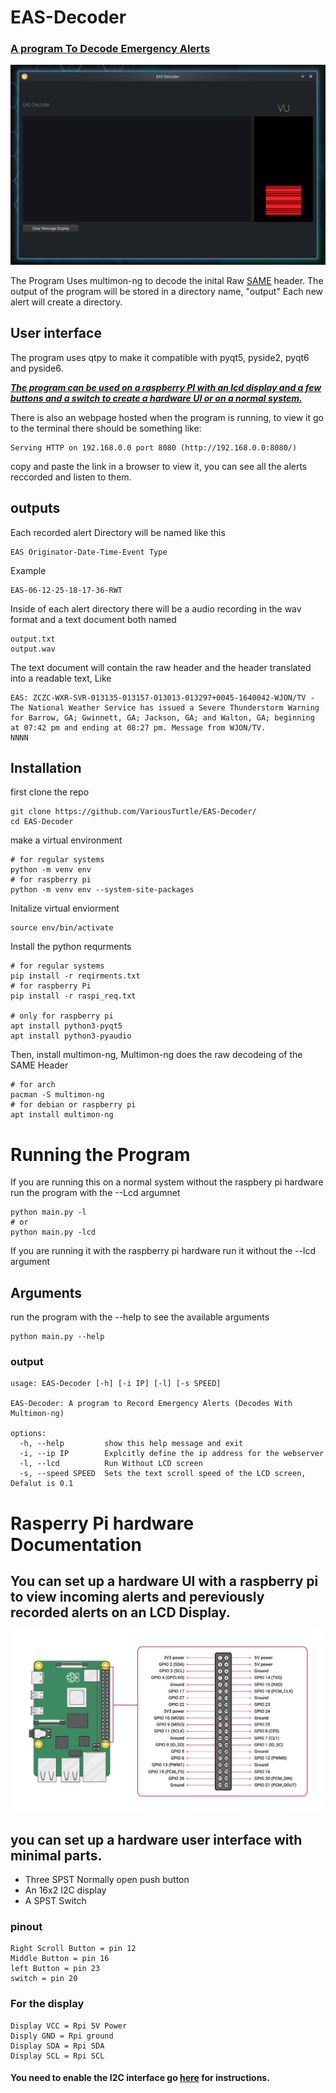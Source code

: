 # EAS-Decoder 
### [A program To Decode Emergency Alerts](https://en.wikipedia.org/wiki/Emergency_Alert_System)
![image](Screenshot.png)

The Program Uses multimon-ng to decode the inital Raw [SAME](https://en.wikipedia.org/wiki/Emergency_Alert_System#Technical_concept) header.
The output of the program will be stored in a directory name, "output"
Each new alert will create a directory.

## User interface
The program uses qtpy to make it compatible with pyqt5, pyside2, pyqt6 and pyside6.

***[The program can be used on a raspberry PI with an lcd display and a few buttons and a switch to create a hardware UI or on a normal system.](https://github.com/VariousTurtle/EAS-Decoder?tab=readme-ov-file#rasperry-pi-hardware-documentation)***

There is also an webpage hosted when the program is running, to view it go to the terminal there should be something like:

    Serving HTTP on 192.168.0.0 port 8080 (http://192.168.0.0:8080/)
copy and paste the link in a browser to view it, you can see all the alerts reccorded and listen to them.

## outputs
Each recorded alert Directory will be named like this

    EAS Originator-Date-Time-Event Type
Example

    EAS-06-12-25-18-17-36-RWT
Inside of each alert directory there will be a audio recording in the wav format and a text document both named

    output.txt
    output.wav
The text document will contain the raw header and the header translated into a readable text, Like

    EAS: ZCZC-WXR-SVR-013135-013157-013013-013297+0045-1640042-WJON/TV -
    The National Weather Service has issued a Severe Thunderstorm Warning for Barrow, GA; Gwinnett, GA; Jackson, GA; and Walton, GA; beginning at 07:42 pm and ending at 08:27 pm. Message from WJON/TV.
    NNNN

## Installation
first clone the repo

    git clone https://github.com/VariousTurtle/EAS-Decoder/
    cd EAS-Decoder

make a virtual environment

    # for regular systems
    python -m venv env
    # for raspberry pi
    python -m venv env --system-site-packages

Initalize virtual enviorment

    source env/bin/activate

Install the python requrments

    # for regular systems
    pip install -r reqirments.txt
    # for raspberry Pi
    pip install -r raspi_req.txt

    # only for raspberry pi
    apt install python3-pyqt5
    apt install python3-pyaudio

Then, install multimon-ng, Multimon-ng does the raw decodeing of the SAME Header

    # for arch
    pacman -S multimon-ng
    # for debian or raspberry pi
    apt install multimon-ng

# Running the Program
If you are running this on a normal system without the raspbery pi hardware run the program with the --Lcd argumnet
    
    python main.py -l
    # or
    python main.py -lcd

If you are running it with the raspberry pi hardware run it without the --lcd argument

## Arguments
run the program with the --help to see the available arguments

    python main.py --help

### output

    usage: EAS-Decoder [-h] [-i IP] [-l] [-s SPEED]
    
    EAS-Decoder: A program to Record Emergency Alerts (Decodes With Multimon-ng)
    
    options:
      -h, --help         show this help message and exit
      -i, --ip IP        Explcitly define the ip address for the webserver
      -l, --lcd          Run Without LCD screen
      -s, --speed SPEED  Sets the text scroll speed of the LCD screen, Defalut is 0.1


# Rasperry Pi hardware Documentation
## You can set up a hardware UI with a raspberry pi to view incoming alerts and pereviously recorded alerts on an LCD Display. 

![image](RPi_pins.png)

## you can set up a hardware user interface with minimal parts.
- Three SPST Normally open push button
- An 16x2 I2C display
- A SPST Switch 

### pinout

    Right Scroll Button = pin 12
    Middle Button = pin 16 
    left Button = pin 23
    switch = pin 20

### For the display

    Display VCC = Rpi 5V Power
    Disply GND = Rpi ground
    Display SDA = Rpi SDA
    Display SCL = Rpi SCL
#### You need to enable the I2C interface go [here](https://learn.adafruit.com/adafruits-raspberry-pi-lesson-4-gpio-setup/configuring-i2c) for instructions.



    



    

